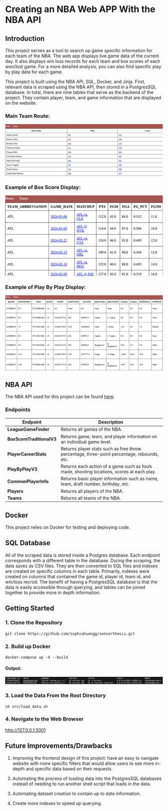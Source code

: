 # Creating an NBA Web APP With the NBA API

## Introduction

This project serves as a tool to search up game specific information for each team of the NBA. The web app displays live game data of the current day. It also displays win loss records for each team and box scores of each won/lost game. For a more detailed analysis, you can also find specific play by play data for each game.

This project is built using the NBA API, SQL, Docker, and Jinja. First, relevant data is scraped using the NBA API, then stored in a PostgresSQL database. In total, there are nine tables that serve as the backend of the project. They contain player, team, and game information that are displayed on the website.

### Main Team Route:
 ![teams](img/teamsimg.png)


### Example of Box Score Display:
 ![boxscore](img/boxscoresimg.png)

### Example of Play By Play Display:
 ![pbp](img/pbpimg.png)


## NBA API

The NBA API used for this project can be found <a href = "https://github.com/swar/nba_api">here</a>. 

### Endpoints

| Endpoint | Description |
| ----------- | ----------- |
| **LeagueGameFinder**            | Returns all games of the NBA. |
| **BoxScoreTraditionalV3**       | Returns game, team, and player information on an individual game level. |
| **PlayerCareerStats**           | Returns player stats such as free throw percentage, three-point percentage, rebounds, etc. |
| **PlayByPlayV3**                | Returns each action of a game such as fouls made, shooting locations, scores at each play. |
| **CommonPlayerInfo**            | Returns basic player information such as name, team, draft number, birthday, etc. |
| **Players**                     | Returns all players of the NBA. |
| **Teams**                       | Returns all teams of the NBA. |

## Docker

This project relies on Docker for testing and deploying code. 

## SQL Database

All of the scraped data is stored inside a Postgres database. Each endpoint corresponds with a different table in the database. During the scraping, the data saves as CSV files. They are then converted to SQL files and indexes are created on specific columns in each table. Primarily, indexes were created on columns that contained the game id, player id, team id, and win/loss recrod. The benefit of having a PostgresSQL database is that the data is easily accessible through querying, and tables can be joined together to provide more in depth information.

## Getting Started

### 1. Clone the Repository

```
git clone https://github.com/sophiahuangg/seniorthesis.git
```

### 2. Build up Docker

```
docker-compose up -d --build
```

#### Output:

 ![docker ps output](img/dockerps.png)

### 3. Load the Data From the Root Directory

```
sh src/load_data.sh
```

### 4. Navigate to the Web Browser

<a href = "http://127.0.0.1:5001"> http://127.0.0.1:5001 </a>

## Future Improvements/Drawbacks

1. Improving the frontend design of this project: have an easy to navigate website with more specific filters that would allow users to see more in-depth and specific data based on their requests.

2. Automating the process of loading data into the PostgresSQL databases instead of needing to run another shell script that loads in the data. 

3. Automating dataset creation to contain up to date information.

4. Create more indexes to speed up querying.